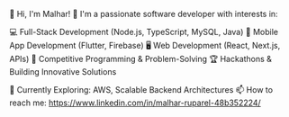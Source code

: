👋 Hi, I'm Malhar!
🚀 I'm a passionate software developer with interests in:

💻 Full-Stack Development (Node.js, TypeScript, MySQL, Java)
📱 Mobile App Development (Flutter, Firebase)
🖥️ Web Development (React, Next.js, APIs)
🎯 Competitive Programming & Problem-Solving
🏆 Hackathons & Building Innovative Solutions

🌱 Currently Exploring: AWS, Scalable Backend Architectures
📫 How to reach me: https://www.linkedin.com/in/malhar-ruparel-48b352224/
